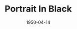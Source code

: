 ---
title: Portrait In Black
date: 1950-04-14
closing_date: 1950-04-22
layout: productions
featured_image:
image_caption:
image_credit:
playbill:
Theatre: Theatre Jacksonville
Venue: Little Theatre
cast:
- Blake Richie: Hobson Blackmon
- Cob O'Brien: George Durney
- Dr. Philip Graham: Lewis Magee
- Gracie McPhee: Jan Heebner
- Peter Talbot: Dick Parks
- Rupert Marlowe: Jay Harder
- Tanis Talbot: Mary Keen Thorton
- Winifred Talbot: Yvonne Peairs
crew:
- Director: Paul E. Geisenhof
- Book Holder: Bryant Simms
- Light Controls: L.J. Gift
- Make-up Assistant:
  - Jocelyn Brown
  - Cornelia Sheftall
  - Laurel Barton
  - Jewell Slappey
  - Louise Peairs
  - Toby Nussbaum
  - Richard Kaszner
- Make-up Chairman: Jane Porter
- Properties Chairman: Margaret Lafferty
- Property Assistant:
  - Sue Miller
  - Jane Roberson
- Scene construction:
  - David Salter
  - William Gibbs
  - Richard Kaszner
  - Larry Zell
  - L.J. Gift
  - Margaret Gift
  - Vivian Salter
- Scene Painting:
  - Maudie LeBrun
  - William Gibbs
  - David Salter
  - Elmo Lehman
- Set and Lighting Design: Duke LeBrun
- "Stage D\xE9cor":
  - Hobson Blackmon
  - Jay Harder
- Stage Manager: Suzanne Pallister
- Theatre-front and Lobby Posters: Jim White
- Wardrobe Assistant:
  - Ann Pafford Welch
  - Polly Clendenning
  - Jewett Ashley
  - Louise Peairs
  - Karen O'Shaughnessy
  - Helen List
  - Margaret Fairweather
  - Vonnie Patton
  - Larry Zell
  - Mildred Thomas
- Wardrobe Coordinator: Madelon Geisenhof
- Wardrobe Mistress: Eula Mae Snow
orchestra:
external_links:
---